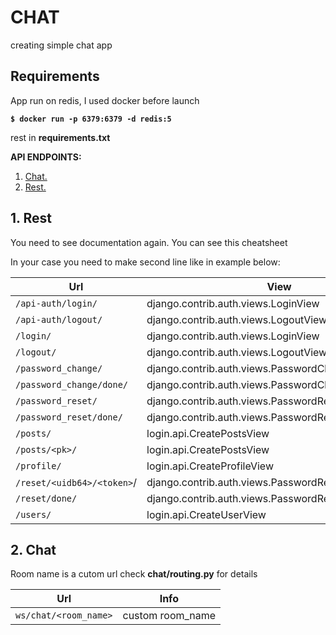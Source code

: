 # CHAT
creating simple chat app
## Requirements
App run on redis, I used docker before launch

**`$ docker run -p 6379:6379 -d redis:5`**

rest in **requirements.txt**

**API ENDPOINTS:**
1. [ Chat. ](#rest)
2. [ Rest. ](#chat)

<a name="rest"></a>
## 1. Rest


You need to see documentation again. You can see this cheatsheet

In your case you need to make second line like in example below:

Url | View | Name 
--- | --- | --- 
`/api-auth/login/` | django.contrib.auth.views.LoginView | rest_framework:login
`/api-auth/logout/` | django.contrib.auth.views.LogoutView |rest_framework:logout
`/login/` | django.contrib.auth.views.LoginView | login
`/logout/` | django.contrib.auth.views.LogoutView | logout
`/password_change/` | django.contrib.auth.views.PasswordChangeView | password_change
`/password_change/done/` | django.contrib.auth.views.PasswordChangeDoneView | password_change_done
`/password_reset/` | django.contrib.auth.views.PasswordResetView | password_reset
`/password_reset/done/` | django.contrib.auth.views.PasswordResetDoneView | password_reset_done
`/posts/` | login.api.CreatePostsView | post-list
`/posts/<pk>/` | login.api.CreatePostsView | post-detail
`/profile/` | login.api.CreateProfileView | profile-list
`/reset/<uidb64>/<token>`/ | django.contrib.auth.views.PasswordResetConfirmView | password_reset_confirm
`/reset/done/` | django.contrib.auth.views.PasswordResetCompleteView | password_reset_complete
`/users/` | login.api.CreateUserView | user-list


<a name="chat"></a>
## 2. Chat

Room name is a cutom url check **chat/routing.py** for details

Url | Info
-- | --
`ws/chat/<room_name>` | custom room_name
